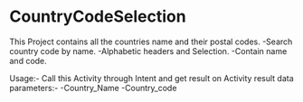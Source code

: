# CountryCodeSelection
This Project contains all the countries name and their postal codes.
    -Search country code by name.
    -Alphabetic headers and Selection.
    -Contain name and code.

Usage:- Call this Activity through Intent and get result on Activity result data parameters:-
    -Country_Name
    -Country_code
